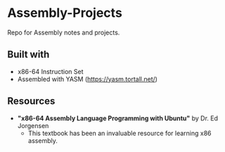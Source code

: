 # Assembly-Projects
Repo for Assembly notes and projects.
## Built with
* x86-64 Instruction Set 
* Assembled with YASM (https://yasm.tortall.net/)
## Resources
* **"x86-64 Assembly Language Programming with Ubuntu"** by Dr. Ed Jorgensen
  - This textbook has been an invaluable resource for learning x86 assembly.
